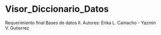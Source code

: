 # Visor_Diccionario_Datos
Requerimiento final Bases de datos II. Autores: Erika L. Camacho - Yazmin V. Gutierrez
